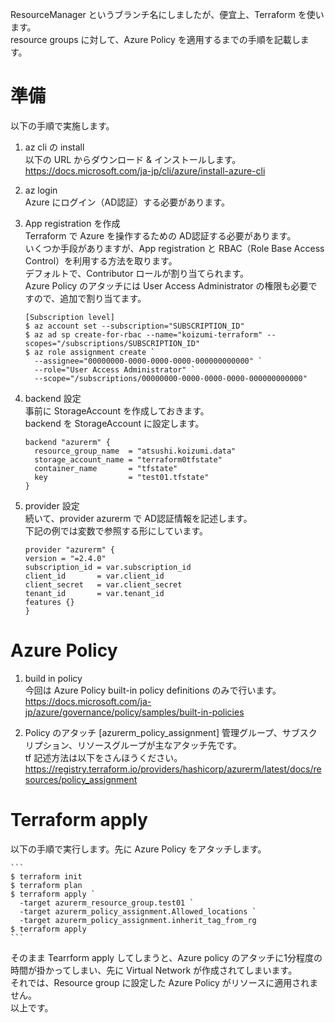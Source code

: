 ResourceManager というブランチ名にしましたが、便宜上、Terraform を使います。<br>
resource groups に対して、Azure Policy を適用するまでの手順を記載します。

# 準備
以下の手順で実施します。

1. az cli の install<br>
    以下の URL からダウンロード & インストールします。<br>
    https://docs.microsoft.com/ja-jp/cli/azure/install-azure-cli

2. az login<br>
    Azure にログイン（AD認証）する必要があります。 

3. App registration を作成<br>
    Terraform で Azure を操作するための AD認証する必要があります。<br>
    いくつか手段がありますが、App registration と RBAC（Role Base Access Control）を利用する方法を取ります。<br>
    デフォルトで、Contributor ロールが割り当てられます。<br>
    Azure Policy のアタッチには User Access Administrator の権限も必要ですので、追加で割り当てます。
    ```
    [Subscription level]
    $ az account set --subscription="SUBSCRIPTION_ID"
    $ az ad sp create-for-rbac --name="koizumi-terraform" --scopes="/subscriptions/SUBSCRIPTION_ID"
    $ az role assignment create `
      --assignee="00000000-0000-0000-0000-000000000000" `
      --role="User Access Administrator" `
      --scope="/subscriptions/00000000-0000-0000-0000-000000000000"
    ```

4. backend 設定<br>
    事前に StorageAccount を作成しておきます。<br>
    backend を StorageAccount に設定します。
    ```
    backend "azurerm" {
      resource_group_name  = "atsushi.koizumi.data"
      storage_account_name = "terraform0tfstate"
      container_name       = "tfstate"
      key                  = "test01.tfstate"
    }
    ```

5. provider 設定<br>
    続いて、provider azurerm で AD認証情報を記述します。<br>
    下記の例では変数で参照する形にしています。
    ```
    provider "azurerm" {
    version = "=2.4.0"
    subscription_id = var.subscription_id
    client_id       = var.client_id
    client_secret   = var.client_secret
    tenant_id       = var.tenant_id
    features {}
    }
    ```

# Azure Policy

1. build in policy<br>
    今回は Azure Policy built-in policy definitions のみで行います。<br>
    https://docs.microsoft.com/ja-jp/azure/governance/policy/samples/built-in-policies

2. Policy のアタッチ [azurerm_policy_assignment]
    管理グループ、サブスクリプション、リソースグループが主なアタッチ先です。<br>
    tf 記述方法は以下をさんほうください。<br>
    https://registry.terraform.io/providers/hashicorp/azurerm/latest/docs/resources/policy_assignment

# Terraform apply

以下の手順で実行します。先に Azure Policy をアタッチします。<br>

    ```
    $ terraform init
    $ terraform plan
    $ terraform apply `
      -target azurerm_resource_group.test01 `
      -target azurerm_policy_assignment.Allowed_locations `
      -target azurerm_policy_assignment.inherit_tag_from_rg
    $ terraform apply
    ```

そのまま Tearrform apply してしまうと、Azure policy のアタッチに1分程度の時間が掛かってしまい、先に Virtual Network が作成されてしまいます。<br>
それでは、Resource group に設定した Azure Policy がリソースに適用されません。<br>
以上です。